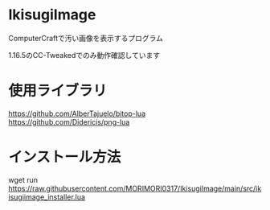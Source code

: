# IkisugiImage

ComputerCraftで汚い画像を表示するプログラム

1.16.5のCC-Tweakedでのみ動作確認しています

# 使用ライブラリ

https://github.com/AlberTajuelo/bitop-lua  
https://github.com/Didericis/png-lua

# インストール方法

wget run https://raw.githubusercontent.com/MORIMORI0317/IkisugiImage/main/src/ikisugiimage_installer.lua

